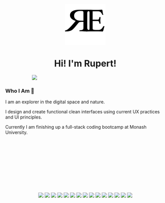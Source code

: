<br>
<div align="center">
  <a href="https://github.com/RE093"><img src="./RE.png" height="128" width="128" alt="RE"></a>
</div>

<h1 align="center"> Hi! I'm Rupert! </h1>
<p>
  <a href="#"><img align="right" src="https://raw.githubusercontent.com/RE093/RE093/master/Car.gif" width="420px"/></a>
</p>

<br>

### Who I Am 🌱

I am an explorer in the digital space and nature. 

I design and create functional clean interfaces using current UX practices and UI principles.

Currently I am finishing up a full-stack coding bootcamp at Monash University.

<br>
<br>
<br>
<br>
<br>
<br>
<br>
<br>
<br>

<p align="center">
  <a><img src="https://img.shields.io/badge/html5%20-%23E34F26.svg?&style=for-the-badge&logo=html5&logoColor=white"/></a>
  <a>	<img src="https://img.shields.io/badge/css3%20-%231572B6.svg?&style=for-the-badge&logo=css3&logoColor=white"/></a>
  <a><img src="https://img.shields.io/badge/javascript%20-%23323330.svg?&style=for-the-badge&logo=javascript&logoColor=%23F7DF1E"/></a>
  <a><img src="https://img.shields.io/badge/jquery%20-%230769AD.svg?&style=for-the-badge&logo=jquery&logoColor=white"/></a>
  <a><img src="https://img.shields.io/badge/bootstrap%20-%23563D7C.svg?&style=for-the-badge&logo=bootstrap&logoColor=white"/></a>
  <a><img src="https://img.shields.io/badge/react%20-%2320232a.svg?&style=for-the-badge&logo=react&logoColor=%2361DAFB"/></a>
  <a><img src="https://img.shields.io/badge/node.js%20-%2343853D.svg?&style=for-the-badge&logo=node.js&logoColor=white"/></a>
  <a><img src="https://img.shields.io/badge/express.js%20-%23404d59.svg?&style=for-the-badge"/></a>
  <a><img src="https://img.shields.io/badge/mysql-%2300f.svg?&style=for-the-badge&logo=mysql&logoColor=white"/></a>
  <a><img src ="https://img.shields.io/badge/MongoDB-%234ea94b.svg?&style=for-the-badge&logo=mongodb&logoColor=white"/></a>
  <a><img src="https://img.shields.io/badge/webpack%20-%238DD6F9.svg?&style=for-the-badge&logo=webpack&logoColor=black" /></a>
  <a><img src="https://img.shields.io/badge/heroku%20-%23430098.svg?&style=for-the-badge&logo=heroku&logoColor=white"/></a>
  <a>	<img src="https://img.shields.io/badge/travisci%20-%232B2F33.svg?&style=for-the-badge&logo=travis&logoColor=white"/></a>
  <a><img src="https://img.shields.io/badge/adobe%20-%23FF0000.svg?&style=for-the-badge&logo=adobe&logoColor=white"/></a>
  <a><img src="https://img.shields.io/badge/figma%20-%23F24E1E.svg?&style=for-the-badge&logo=figma&logoColor=white"/></a>
</p>

